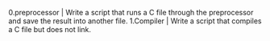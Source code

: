 0.preprocessor | Write a script that runs a C file through the preprocessor and save the result into another file.
1.Compiler | Write a script that compiles a C file but does not link.
